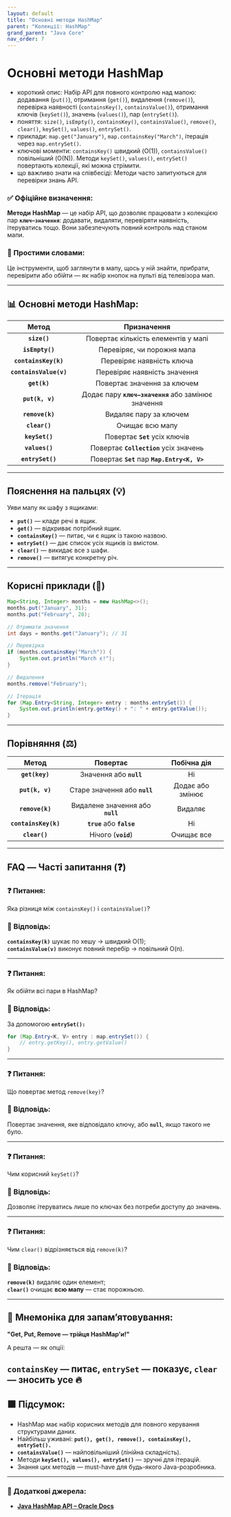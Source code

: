 ```yaml
---
layout: default
title: "Основні методи HashMap"
parent: "Колекції: HashMap"
grand_parent: "Java Core"
nav_order: 7
---
```


# Основні методи HashMap

*   короткий опис: Набір API для повного контролю над мапою: додавання (`put()`), отримання (`get()`), видалення (`remove()`), перевірка наявності (`containsKey()`, `containsValue()`), отримання ключів (`keySet()`), значень (`values()`), пар (`entrySet()`).
*   поняття: `size()`, `isEmpty()`, `containsKey()`, `containsValue()`, `remove()`, `clear()`, `keySet()`, `values()`, `entrySet()`.
*   приклади: `map.get("January")`, `map.containsKey("March")`, ітерація через `map.entrySet()`.
*   ключові моменти: `containsKey()` швидкий (O(1)), `containsValue()` повільніший (O(N)). Методи `keySet()`, `values()`, `entrySet()` повертають колекції, які можна стрімити.
*   що важливо знати на співбесіді: Методи часто запитуються для перевірки знань API.
### **✅ Офіційне визначення:**

**Методи** **HashMap** — це набір API, що дозволяє працювати з колекцією пар **`ключ–значення`**: додавати, видаляти, перевіряти наявність, ітеруватись тощо. Вони забезпечують повний контроль над станом мапи.

### **🧠 Простими словами:**

Це інструменти, щоб заглянути в мапу, щось у ній знайти, прибрати, перевірити або обійти — як набір кнопок на пульті від телевізора мап.


---

## **📊 Основні методи HashMap:**

| Метод | Призначення |
| :---: | :---: |
| **`size()`** | Повертає кількість елементів у мапі |
| **`isEmpty()`** | Перевіряє, чи порожня мапа |
| **`containsKey(k)`** | Перевіряє наявність ключа |
| **`containsValue(v)`** | Перевіряє наявність значення |
| **`get(k)`** | Повертає значення за ключем |
| **`put(k, v)`** | Додає пару **`ключ–значення`** або замінює значення |
| **`remove(k)`** | Видаляє пару за ключем |
| **`clear()`** | Очищає всю мапу |
| **`keySet()`** | Повертає **`Set`** усіх ключів |
| **`values()`** | Повертає **`Collection`** усіх значень |
| **`entrySet()`** | Повертає **`Set`** пар **`Map.Entry<K, V>`** |

---

## **Пояснення на пальцях (💡)**

Уяви мапу як шафу з ящиками:

* **`put()`** — кладе речі в ящик.
* **`get()`** — відкриває потрібний ящик.
* **`containsKey()`** — питає, чи є ящик із такою назвою.
* **`entrySet()`** — дає список усіх ящиків із вмістом.
* **`clear()`** — викидає все з шафи.
* **`remove()`** — витягує конкретну річ.

---

## **Корисні приклади (🧪)**

```java
Map<String, Integer> months = new HashMap<>();
months.put("January", 31);
months.put("February", 28);

// Отримати значення
int days = months.get("January"); // 31

// Перевірка
if (months.containsKey("March")) {
    System.out.println("March є!");
}

// Видалення
months.remove("February");

// Ітерація
for (Map.Entry<String, Integer> entry : months.entrySet()) {
    System.out.println(entry.getKey() + ": " + entry.getValue());
}
```
---

## **Порівняння (⚖️)**

| Метод | Повертає | Побічна дія |
| :---: | :---: | :---: |
| **`get(key)`** | Значення або **`null`** | Ні |
| **`put(k, v)`** | Старе значення або **`null`** | Додає або змінює |
| **`remove(k)`** | Видалене значення або **`null`** | Видаляє |
| **`containsKey(k)`** | **`true`** або **`false`** | Ні |
| **`clear()`** | Нічого (**`void`**) | Очищає все |

---

## **FAQ — Часті запитання (❓)**

### **❓ Питання:**

 Яка різниця між `containsKey()` і `containsValue()`?

### **💬 Відповідь:**



**`containsKey(k)`** шукає по хешу -> швидкий O(1);  
**`containsValue(v)`** виконує повний перебір -> повільний O(n).

---

### **❓ Питання:**

 Як обійти всі пари в HashMap?

### **💬 Відповідь:**



За допомогою **`entrySet():`**

```java
for (Map.Entry<K, V> entry : map.entrySet()) {
    // entry.getKey(), entry.getValue()
}
```
---

### **❓ Питання:**

 Що повертає метод `remove(key)`?

### **💬 Відповідь:**



Повертає значення, яке відповідало ключу, або **`null`**, якщо такого не було.

---

### **❓ Питання:**

 Чим корисний `keySet()`?

### **💬 Відповідь:**



Дозволяє ітеруватись лише по ключах без потреби доступу до значень.

---

### **❓ Питання:**

 Чим `clear()` відрізняється від `remove(k)`?

### **💬 Відповідь:**



**`remove(k)`** видаляє один елемент;  
**`clear()`** очищає **всю мапу** — стає порожньою.

---

## **🧠 Мнемоніка для запам’ятовування:**

**"Get, Put, Remove — трійця HashMap’и\!"**

А решта — як опції:

**`containsKey`** — питає, **`entrySet`** — показує, **`clear`** — зносить усе 🔥
---

## **🟩 Підсумок:**

* HashMap має набір корисних методів для повного керування структурами даних.
* Найбільш уживані: **`put(), get(), remove(), containsKey(), entrySet().`**
* **`containsValue()`** — найповільніший (лінійна складність).
* Методи **`keySet(), values(), entrySet()`** — зручні для ітерацій.
* Знання цих методів — must-have для будь-якого Java-розробника.

---

### **🔗 Додаткові джерела:**

* [**Java HashMap API – Oracle Docs**](https://docs.oracle.com/en/java/javase/17/docs/api/java.base/java/util/HashMap.html)